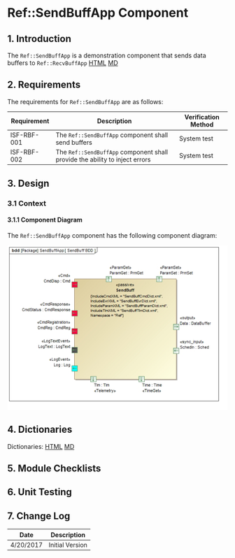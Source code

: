 # Ref::SendBuffApp Component

## 1. Introduction

The `Ref::SendBuffApp` is a demonstration component that sends data buffers to `Ref::RecvBuffApp` [HTML](../../RecvBuffApp/docs/sdd.html) [MD](../../RecvBuffApp/docs/sdd.md)

## 2. Requirements

The requirements for `Ref::SendBuffApp` are as follows:

Requirement | Description | Verification Method
----------- | ----------- | -------------------
ISF-RBF-001 | The `Ref::SendBuffApp` component shall send buffers | System test
ISF-RBF-002 | The `Ref::SendBuffApp` component shall provide the ability to inject errors | System test

## 3. Design

### 3.1 Context

#### 3.1.1 Component Diagram

The `Ref::SendBuffApp` component has the following component diagram:

![`Ref::SendBuffApp` Diagram](img/SendBuffBDD.jpg "Ref::SendBuffApp")

## 4. Dictionaries

Dictionaries: [HTML](SendBuff.html) [MD](SendBuff.md)

## 5. Module Checklists

## 6. Unit Testing

## 7. Change Log

Date | Description
---- | -----------
4/20/2017 | Initial Version



